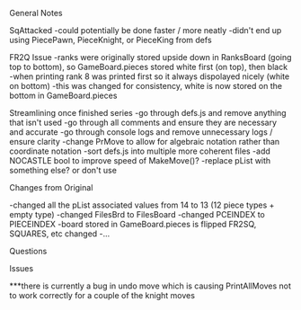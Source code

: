 General Notes


SqAttacked
-could potentially be done faster / more neatly
-didn't end up using PiecePawn, PieceKnight, or PieceKing from defs


FR2Q Issue
-ranks were originally stored upside down in RanksBoard (going top to bottom), so GameBoard.pieces stored white first (on top), then black
-when printing rank 8 was printed first so it always dispolayed nicely (white on bottom)
-this was changed for consistency, white is now stored on the bottom in GameBoard.pieces


Streamlining once finished series
-go through defs.js and remove anything that isn't used
-go through all comments and ensure they are necessary and accurate
-go through console logs and remove unnecessary logs / ensure clarity
-change PrMove to allow for algebraic notation rather than coordinate notation
-sort defs.js into multiple more coherent files
-add NOCASTLE bool to improve speed of MakeMove()?
-replace pList with something else? or don't use



Changes from Original

-changed all the pList associated values from 14 to 13 (12 piece types + empty type)
-changed FilesBrd to FilesBoard
-changed PCEINDEX to PIECEINDEX
-board stored in GameBoard.pieces is flipped FR2SQ, SQUARES, etc changed
-...


Questions


Issues

***there is currently a bug in undo move which is causing PrintAllMoves not to work correctly for a couple of the knight moves